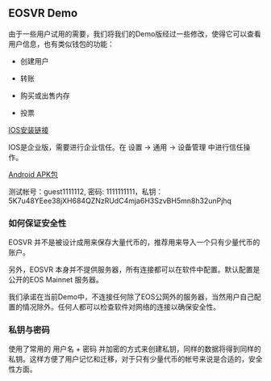 ## EOSVR Demo

由于一些用户试用的需要，我们将我们的Demo版经过一些修改，使得它可以查看用户信息，也有类似钱包的功能：

- 创建用户

- 转账

- 购买或出售内存

- 投票


[IOS安装链接](https://test.gvrcraft.com/download.html) 

IOS是企业版，需要进行企业信任。在 设置 -> 通用 -> 设备管理 中进行信任操作。

[Android APK包](https://test.gvrcraft.com/eosvr.apk)

测试帐号：guest1111112, 密码: 1111111111，私钥：5K7u48YEee38jXH684QZNzRUdC4mja6H3SzvBH5mn8h32unPjhq


### 如何保证安全性

EOSVR 并不是被设计成用来保存大量代币的，推荐用来导入一个只有少量代币的账户。

另外，EOSVR 本身并不提供服务器，所有连接都可以在软件中配置。默认配置是公开的EOS Mainnet 服务器。

我们承诺在当前Demo中，不连接任何除了EOS公网外的服务器，当然用户自己配置的情况除外。任何人都可以检查软件对网络的连接以确保安全性。


### 私钥与密码

使用了常用的 用户名 + 密码 并加密的方式来创建私钥，同样的数据将得到同样的私钥。这样方便了用户记忆和迁移，对于只有少量代币的帐号来说是合适的，安全性方面。
